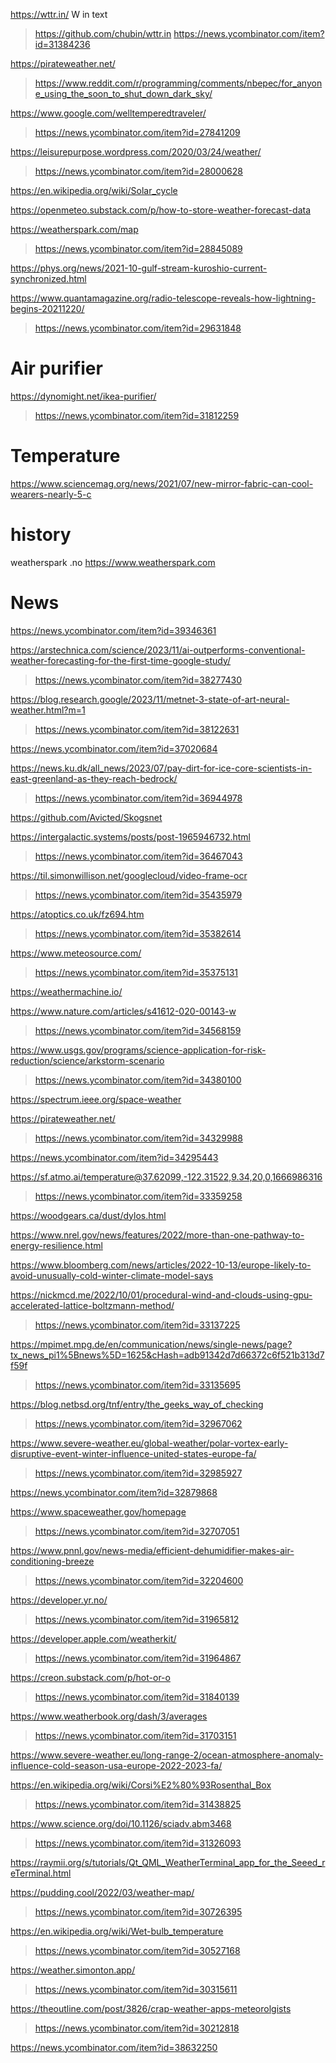 https://wttr.in/ W in text
> https://github.com/chubin/wttr.in
> https://news.ycombinator.com/item?id=31384236

https://pirateweather.net/
> https://www.reddit.com/r/programming/comments/nbepec/for_anyone_using_the_soon_to_shut_down_dark_sky/

https://www.google.com/welltemperedtraveler/
> https://news.ycombinator.com/item?id=27841209

https://leisurepurpose.wordpress.com/2020/03/24/weather/
> https://news.ycombinator.com/item?id=28000628

https://en.wikipedia.org/wiki/Solar_cycle

https://openmeteo.substack.com/p/how-to-store-weather-forecast-data

https://weatherspark.com/map
> https://news.ycombinator.com/item?id=28845089

https://phys.org/news/2021-10-gulf-stream-kuroshio-current-synchronized.html

https://www.quantamagazine.org/radio-telescope-reveals-how-lightning-begins-20211220/
> https://news.ycombinator.com/item?id=29631848

# Air purifier
https://dynomight.net/ikea-purifier/
> https://news.ycombinator.com/item?id=31812259

# Temperature
https://www.sciencemag.org/news/2021/07/new-mirror-fabric-can-cool-wearers-nearly-5-c

# history
weatherspark .no
https://www.weatherspark.com

# News
https://news.ycombinator.com/item?id=39346361

https://arstechnica.com/science/2023/11/ai-outperforms-conventional-weather-forecasting-for-the-first-time-google-study/
> https://news.ycombinator.com/item?id=38277430

https://blog.research.google/2023/11/metnet-3-state-of-art-neural-weather.html?m=1
> https://news.ycombinator.com/item?id=38122631

https://news.ycombinator.com/item?id=37020684

https://news.ku.dk/all_news/2023/07/pay-dirt-for-ice-core-scientists-in-east-greenland-as-they-reach-bedrock/
> https://news.ycombinator.com/item?id=36944978

https://github.com/Avicted/Skogsnet

https://intergalactic.systems/posts/post-1965946732.html
> https://news.ycombinator.com/item?id=36467043

https://til.simonwillison.net/googlecloud/video-frame-ocr
> https://news.ycombinator.com/item?id=35435979

https://atoptics.co.uk/fz694.htm
> https://news.ycombinator.com/item?id=35382614

https://www.meteosource.com/
> https://news.ycombinator.com/item?id=35375131

https://weathermachine.io/

https://www.nature.com/articles/s41612-020-00143-w
> https://news.ycombinator.com/item?id=34568159

https://www.usgs.gov/programs/science-application-for-risk-reduction/science/arkstorm-scenario
> https://news.ycombinator.com/item?id=34380100

https://spectrum.ieee.org/space-weather

https://pirateweather.net/
> https://news.ycombinator.com/item?id=34329988

https://news.ycombinator.com/item?id=34295443

https://sf.atmo.ai/temperature@37.62099,-122.31522,9.34,20,0,1666986316
> https://news.ycombinator.com/item?id=33359258

https://woodgears.ca/dust/dylos.html

https://www.nrel.gov/news/features/2022/more-than-one-pathway-to-energy-resilience.html

https://www.bloomberg.com/news/articles/2022-10-13/europe-likely-to-avoid-unusually-cold-winter-climate-model-says

https://nickmcd.me/2022/10/01/procedural-wind-and-clouds-using-gpu-accelerated-lattice-boltzmann-method/
> https://news.ycombinator.com/item?id=33137225

https://mpimet.mpg.de/en/communication/news/single-news/page?tx_news_pi1%5Bnews%5D=1625&cHash=adb91342d7d66372c6f521b313d7f59f
> https://news.ycombinator.com/item?id=33135695

https://blog.netbsd.org/tnf/entry/the_geeks_way_of_checking
> https://news.ycombinator.com/item?id=32967062

https://www.severe-weather.eu/global-weather/polar-vortex-early-disruptive-event-winter-influence-united-states-europe-fa/
> https://news.ycombinator.com/item?id=32985927

https://news.ycombinator.com/item?id=32879868

https://www.spaceweather.gov/homepage
> https://news.ycombinator.com/item?id=32707051

https://www.pnnl.gov/news-media/efficient-dehumidifier-makes-air-conditioning-breeze
> https://news.ycombinator.com/item?id=32204600

https://developer.yr.no/
> https://news.ycombinator.com/item?id=31965812

https://developer.apple.com/weatherkit/
> https://news.ycombinator.com/item?id=31964867

https://creon.substack.com/p/hot-or-o
> https://news.ycombinator.com/item?id=31840139

https://www.weatherbook.org/dash/3/averages
> https://news.ycombinator.com/item?id=31703151

https://www.severe-weather.eu/long-range-2/ocean-atmosphere-anomaly-influence-cold-season-usa-europe-2022-2023-fa/

https://en.wikipedia.org/wiki/Corsi%E2%80%93Rosenthal_Box
> https://news.ycombinator.com/item?id=31438825

https://www.science.org/doi/10.1126/sciadv.abm3468
> https://news.ycombinator.com/item?id=31326093

https://raymii.org/s/tutorials/Qt_QML_WeatherTerminal_app_for_the_Seeed_reTerminal.html

https://pudding.cool/2022/03/weather-map/
> https://news.ycombinator.com/item?id=30726395

https://en.wikipedia.org/wiki/Wet-bulb_temperature
> https://news.ycombinator.com/item?id=30527168

https://weather.simonton.app/
> https://news.ycombinator.com/item?id=30315611

https://theoutline.com/post/3826/crap-weather-apps-meteorolgists
> https://news.ycombinator.com/item?id=30212818

https://news.ycombinator.com/item?id=38632250